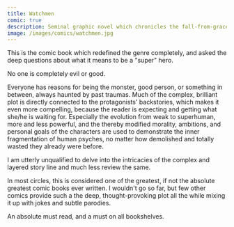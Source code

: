 ```yaml
---
title: Watchmen
comic: true
description: Seminal graphic novel which chronicles the fall-from-grace of a beloved set of super-heroes, victims of their all-too-human failings.
image: /images/comics/watchmen.jpg
---
```


This is the comic book which redefined the genre completely, and asked the deep questions about what it means to be a "super" hero. 

No one is completely evil or good.

Everyone has reasons for being the monster, good person, or something in between, always haunted by past traumas. Much of the complex, brilliant plot is directly connected to the protagonists' backstories, which makes it even more compelling, because the reader is expecting and getting what she/he is waiting for. Especially the evolution from weak to superhuman, more and less powerful, and the thereby modified morality, ambitions, and personal goals of the characters are used to demonstrate the inner fragmentation of human psyches, no matter how demolished and totally wasted they already were before.

I am utterly unqualified to delve into the intricacies of the complex and layered story line and much less review the same.

In most circles, this is considered one of the greatest, if not the absolute greatest comic books ever written. I wouldn't go so far, but few other comics provide such a the deep, thought-provoking plot all the while mixing it up with jokes and subtle parodies.

An absolute must read, and a must on all bookshelves.
